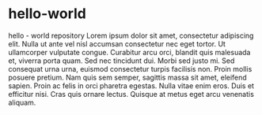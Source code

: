 # hello-world
hello - world repository
Lorem ipsum dolor sit amet, consectetur adipiscing elit. Nulla ut ante vel nisl accumsan consectetur nec eget tortor. Ut ullamcorper vulputate congue. Curabitur arcu orci, blandit quis malesuada et, viverra porta quam. Sed nec tincidunt dui. Morbi sed justo mi. Sed consequat urna urna, euismod consectetur turpis facilisis non. Proin mollis posuere pretium. Nam quis sem semper, sagittis massa sit amet, eleifend sapien. Proin ac felis in orci pharetra egestas. Nulla vitae enim eros. Duis et efficitur nisi. Cras quis ornare lectus. Quisque at metus eget arcu venenatis aliquam.
